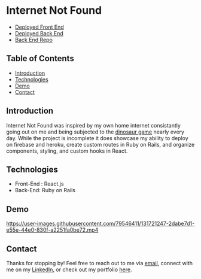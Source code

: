# Internet Not Found

* [Deployed Front End](https://internet-not-found.web.app/)
* [Deployed Back End](https://internet-not-found-be.herokuapp.com/players)
* [Back End Repo](https://github.com/mandykparson/internet-not-found-be)

## Table of Contents
* [Introduction](#introduction)
* [Technologies](#technologies)
* [Demo](#demo)
* [Contact](#contact)

## Introduction

Internet Not Found was inspired by my own home internet consistantly going out on me and being subjected to the [dinosaur game](https://trex-runner.com/) nearly every day. While the project is incomplete it does showcase my ability to deploy on firebase and heroku, create custom routes in Ruby on Rails, and organize components, styling, and custom hooks in React. 

## Technologies

* Front-End : React.js
* Back-End: Ruby on Rails

## Demo 



https://user-images.githubusercontent.com/79546411/131721247-2dabe7d1-e55e-44e0-830f-a2251fa0be72.mp4



## Contact

Thanks for stopping by! Feel free to reach out to me via [email](mailto:mandykparson@gmail.com), connect with me on my [LinkedIn](https://www.linkedin.com/in/mandy-parson/), or check out my portfolio [here](mandy-parson-portfolio.herokuapp.com). 

